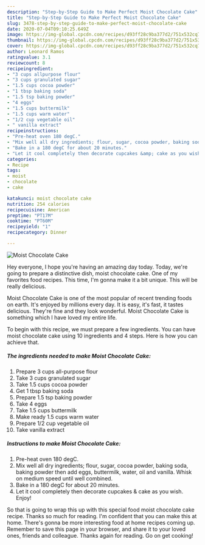 ```yaml
---
description: "Step-by-Step Guide to Make Perfect Moist Chocolate Cake"
title: "Step-by-Step Guide to Make Perfect Moist Chocolate Cake"
slug: 3478-step-by-step-guide-to-make-perfect-moist-chocolate-cake
date: 2020-07-04T09:10:25.649Z
image: https://img-global.cpcdn.com/recipes/d93ff28c9ba377d2/751x532cq70/moist-chocolate-cake-recipe-main-photo.jpg
thumbnail: https://img-global.cpcdn.com/recipes/d93ff28c9ba377d2/751x532cq70/moist-chocolate-cake-recipe-main-photo.jpg
cover: https://img-global.cpcdn.com/recipes/d93ff28c9ba377d2/751x532cq70/moist-chocolate-cake-recipe-main-photo.jpg
author: Leonard Ramos
ratingvalue: 3.1
reviewcount: 8
recipeingredient:
- "3 cups allpurpose flour"
- "3 cups granulated sugar"
- "1.5 cups cocoa powder"
- "1 tbsp baking soda"
- "1.5 tsp baking powder"
- "4 eggs"
- "1.5 cups buttermilk"
- "1.5 cups warm water"
- "1/2 cup vegetable oil"
- " vanilla extract"
recipeinstructions:
- "Pre-heat oven 180 degC."
- "Mix well all dry ingredients; flour, sugar, cocoa powder, baking soda, baking powder then add eggs, buttermilk, water, oil and vanilla. Whisk on medium speed until well combined."
- "Bake in a 180 degC for about 20 minutes."
- "Let it cool completely then decorate cupcakes &amp; cake as you wish. Enjoy!"
categories:
- Recipe
tags:
- moist
- chocolate
- cake

katakunci: moist chocolate cake 
nutrition: 254 calories
recipecuisine: American
preptime: "PT17M"
cooktime: "PT60M"
recipeyield: "1"
recipecategory: Dinner

---
```



![Moist Chocolate Cake](https://img-global.cpcdn.com/recipes/d93ff28c9ba377d2/751x532cq70/moist-chocolate-cake-recipe-main-photo.jpg)

Hey everyone, I hope you're having an amazing day today. Today, we're going to prepare a distinctive dish, moist chocolate cake. One of my favorites food recipes. This time, I'm gonna make it a bit unique. This will be really delicious.



Moist Chocolate Cake is one of the most popular of recent trending foods on earth. It's enjoyed by millions every day. It is easy, it's fast, it tastes delicious. They're fine and they look wonderful. Moist Chocolate Cake is something which I have loved my entire life.


To begin with this recipe, we must prepare a few ingredients. You can have moist chocolate cake using 10 ingredients and 4 steps. Here is how you can achieve that.

<!--inarticleads1-->

##### The ingredients needed to make Moist Chocolate Cake:

1. Prepare 3 cups all-purpose flour
1. Take 3 cups granulated sugar
1. Take 1.5 cups cocoa powder
1. Get 1 tbsp baking soda
1. Prepare 1.5 tsp baking powder
1. Take 4 eggs
1. Take 1.5 cups buttermilk
1. Make ready 1.5 cups warm water
1. Prepare 1/2 cup vegetable oil
1. Take  vanilla extract




<!--inarticleads2-->

##### Instructions to make Moist Chocolate Cake:

1. Pre-heat oven 180 degC.
1. Mix well all dry ingredients; flour, sugar, cocoa powder, baking soda, baking powder then add eggs, buttermilk, water, oil and vanilla. Whisk on medium speed until well combined.
1. Bake in a 180 degC for about 20 minutes.
1. Let it cool completely then decorate cupcakes &amp; cake as you wish. Enjoy!




So that is going to wrap this up with this special food moist chocolate cake recipe. Thanks so much for reading. I'm confident that you can make this at home. There's gonna be more interesting food at home recipes coming up. Remember to save this page in your browser, and share it to your loved ones, friends and colleague. Thanks again for reading. Go on get cooking!
